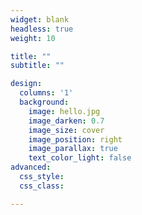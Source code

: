 ```yaml
---
widget: blank
headless: true
weight: 10

title: ""
subtitle: ""

design:
  columns: '1'
  background:
    image: hello.jpg
    image_darken: 0.7
    image_size: cover
    image_position: right
    image_parallax: true
    text_color_light: false
advanced:
  css_style:
  css_class: 

---
```


